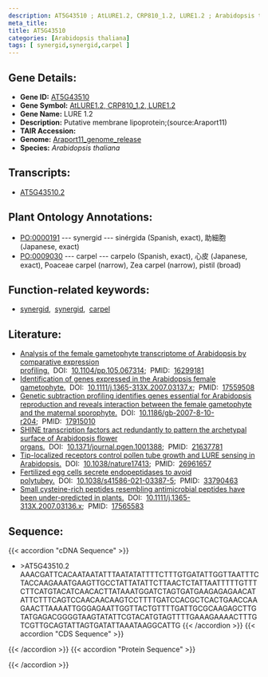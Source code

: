 ```yaml
---
description: AT5G43510 ; AtLURE1.2, CRP810_1.2, LURE1.2 ; Arabidopsis thaliana
meta_title:
title: AT5G43510
categories: [Arabidopsis thaliana]
tags: [ synergid,synergid,carpel ]
---
```


## Gene Details:
- **Gene ID:** [AT5G43510](https://www.arabidopsis.org/locus?name=AT5G43510)
- **Gene Symbol:** <u>AtLURE1.2, CRP810_1.2, LURE1.2</u>
- **Gene Name:** LURE 1.2
- **Description:**   Putative membrane lipoprotein;(source:Araport11)
- **TAIR Accession:** 
- **Genome:** [Araport11_genome_release](https://www.arabidopsis.org/download/list?dir=Genes%2FAraport11_genome_release)
- **Species:** *Arabidopsis thaliana*

## Transcripts:
   -  [AT5G43510.2](https://www.arabidopsis.org/gene?name=AT5G43510.2)
## Plant Ontology Annotations:
   - [PO:0000191](https://browser.planteome.org/amigo/term/PO:0000191)&nbsp;---&nbsp;synergid&nbsp;---&nbsp;sinérgida (Spanish, exact), 助細胞 (Japanese, exact)
   - [PO:0009030](https://browser.planteome.org/amigo/term/PO:0009030)&nbsp;---&nbsp;carpel&nbsp;---&nbsp;carpelo (Spanish, exact), 心皮 (Japanese, exact), Poaceae carpel (narrow), Zea carpel (narrow), pistil (broad)
## Function-related keywords:
   - [synergid](/tags/synergid/),&nbsp;&nbsp;[synergid](/tags/synergid/),&nbsp;&nbsp;[carpel](/tags/carpel/)
## Literature:
   - [Analysis of the female gametophyte transcriptome of Arabidopsis by comparative  expression profiling.](https://www.doi.org/10.1104/pp.105.067314)&nbsp;&nbsp;DOI:&nbsp;&nbsp;[10.1104/pp.105.067314](https://www.doi.org/10.1104/pp.105.067314);&nbsp;&nbsp;PMID:&nbsp;&nbsp;[16299181](https://pubmed.ncbi.nlm.nih.gov/16299181/)
   - [Identification of genes expressed in the Arabidopsis female gametophyte.](https://www.doi.org/10.1111/j.1365-313X.2007.03137.x)&nbsp;&nbsp;DOI:&nbsp;&nbsp;[10.1111/j.1365-313X.2007.03137.x](https://www.doi.org/10.1111/j.1365-313X.2007.03137.x);&nbsp;&nbsp;PMID:&nbsp;&nbsp;[17559508](https://pubmed.ncbi.nlm.nih.gov/17559508/)
   - [Genetic subtraction profiling identifies genes essential for Arabidopsis  reproduction and reveals interaction between the female gametophyte and the  maternal sporophyte.](https://www.doi.org/10.1186/gb-2007-8-10-r204)&nbsp;&nbsp;DOI:&nbsp;&nbsp;[10.1186/gb-2007-8-10-r204](https://www.doi.org/10.1186/gb-2007-8-10-r204);&nbsp;&nbsp;PMID:&nbsp;&nbsp;[17915010](https://pubmed.ncbi.nlm.nih.gov/17915010/)
   - [SHINE transcription factors act redundantly to pattern the archetypal surface of  Arabidopsis flower organs.](https://www.doi.org/10.1371/journal.pgen.1001388)&nbsp;&nbsp;DOI:&nbsp;&nbsp;[10.1371/journal.pgen.1001388](https://www.doi.org/10.1371/journal.pgen.1001388);&nbsp;&nbsp;PMID:&nbsp;&nbsp;[21637781](https://pubmed.ncbi.nlm.nih.gov/21637781/)
   - [Tip-localized receptors control pollen tube growth and LURE sensing in  Arabidopsis.](https://www.doi.org/10.1038/nature17413)&nbsp;&nbsp;DOI:&nbsp;&nbsp;[10.1038/nature17413](https://www.doi.org/10.1038/nature17413);&nbsp;&nbsp;PMID:&nbsp;&nbsp;[26961657](https://pubmed.ncbi.nlm.nih.gov/26961657/)
   - [Fertilized egg cells secrete endopeptidases to avoid polytubey.](https://www.doi.org/10.1038/s41586-021-03387-5)&nbsp;&nbsp;DOI:&nbsp;&nbsp;[10.1038/s41586-021-03387-5](https://www.doi.org/10.1038/s41586-021-03387-5);&nbsp;&nbsp;PMID:&nbsp;&nbsp;[33790463](https://pubmed.ncbi.nlm.nih.gov/33790463/)
   - [Small cysteine-rich peptides resembling antimicrobial peptides have been  under-predicted in plants.](https://www.doi.org/10.1111/j.1365-313X.2007.03136.x)&nbsp;&nbsp;DOI:&nbsp;&nbsp;[10.1111/j.1365-313X.2007.03136.x](https://www.doi.org/10.1111/j.1365-313X.2007.03136.x);&nbsp;&nbsp;PMID:&nbsp;&nbsp;[17565583](https://pubmed.ncbi.nlm.nih.gov/17565583/)
## Sequence:
{{< accordion "cDNA Sequence" >}}
- \>AT5G43510.2
AAACGATTCACAATAATATTTAATATATTTTCTTTGTGATATTGGTTAATTTCTACCAAGAAATGAAGTTGCCTATTATATTCTTAACTCTATTAATTTTTGTTTCTTCATGTACATCAACACTTATAAATGGATCTAGTGATGAAGAGAGAACATATTCTTTCAGTCCAACAACAAGTCCTTTTGATCCACGCTCACTGAACCAAGAACTTAAAATTGGGAGAATTGGTTACTGTTTTGATTGCGCAAGAGCTTGTATGAGACGGGGTAAGTATATTCGTACATGTAGTTTTGAAAGAAAACTTTGTCGTTGCAGTATTAGTGATATTAAATAAGGCATTG
{{< /accordion >}}
{{< accordion "CDS Sequence" >}}

{{< /accordion >}}
{{< accordion "Protein Sequence" >}}

{{< /accordion >}}
